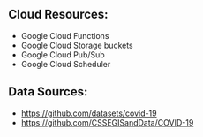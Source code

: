 ## Cloud Resources:
- Google Cloud Functions
- Google Cloud Storage buckets
- Google Cloud Pub/Sub
- Google Cloud Scheduler

## Data Sources:
- https://github.com/datasets/covid-19
- https://github.com/CSSEGISandData/COVID-19